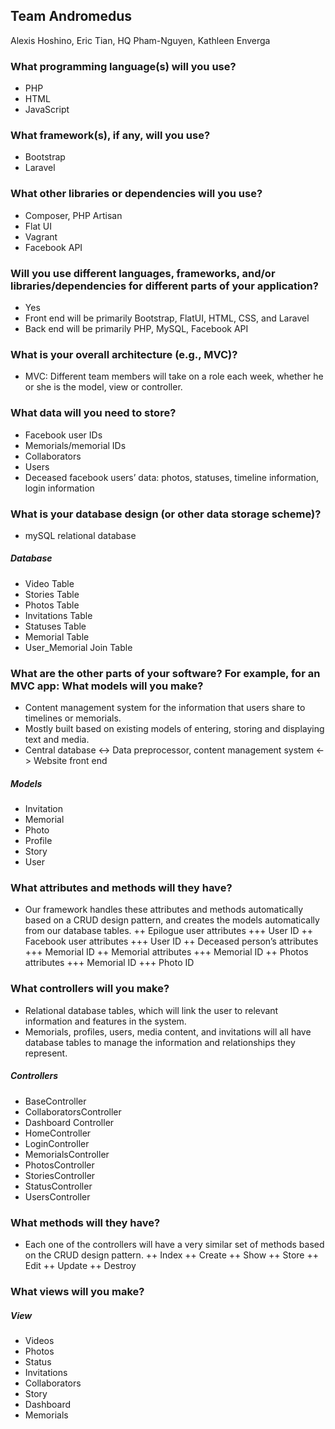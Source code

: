 ## Team Andromedus

Alexis Hoshino, Eric Tian, HQ Pham-Nguyen, Kathleen Enverga

### What programming language(s) will you use?

+ PHP
+ HTML
+ JavaScript

### What framework(s), if any, will you use?

+ Bootstrap
+ Laravel

### What other libraries or dependencies will you use?

+ Composer, PHP Artisan
+ Flat UI
+ Vagrant
+ Facebook API

### Will you use different languages, frameworks, and/or libraries/dependencies for different parts of your application?

+ Yes
+ Front end will be primarily Bootstrap, FlatUI, HTML, CSS, and Laravel
+ Back end will be primarily PHP, MySQL, Facebook API

### What is your overall architecture (e.g., MVC)?

+ MVC: Different team members will take on a role each week, whether he or she is the model, view or controller.

### What data will you need to store?

+ Facebook user IDs
+ Memorials/memorial IDs
+ Collaborators
+  Users
+ Deceased facebook users’ data: photos, statuses, timeline information, login information

### What is your database design (or other data storage scheme)?

+ mySQL relational database

##### Database
+ Video Table
+ Stories Table
+ Photos Table
+ Invitations Table
+ Statuses Table
+ Memorial Table
+ User_Memorial Join Table


### What are the other parts of your software? For example, for an MVC app: What models will you make? 

+ Content management system for the information that users share to timelines or memorials.
+ Mostly built based on existing models of entering, storing and displaying text and media.
+ Central database <-> Data preprocessor, content management system <-> Website front end

##### Models
+ Invitation
+ Memorial
+  Photo
+ Profile
+ Story
+ User

### What attributes and methods will they have?

+ Our framework handles these attributes and methods automatically based on a CRUD design pattern, and creates the models automatically from our database tables.
++ Epilogue user attributes
+++ User ID
++ Facebook user attributes
+++ User ID
++ Deceased person’s attributes
+++  Memorial ID
++ Memorial attributes
+++ Memorial ID
++ Photos attributes
+++ Memorial ID
+++ Photo ID

### What controllers will you make?

+ Relational database tables, which will link the user to relevant information and features in the system.
+ Memorials, profiles, users, media content, and invitations will all have database tables to manage the information and relationships they represent.

##### Controllers
+ BaseController
+ CollaboratorsController
+ Dashboard Controller
+ HomeController
+ LoginController
+ MemorialsController
+ PhotosController
+ StoriesController
+ StatusController
+ UsersController

### What methods will they have?

+ Each one of the controllers will have a very similar set of methods based on the CRUD design pattern.
++ Index
++ Create
++ Show
++ Store
++ Edit
++ Update
++ Destroy


### What views will you make?

##### View
+ Videos
+ Photos
+ Status
+ Invitations
+ Collaborators
+ Story
+ Dashboard
+ Memorials


